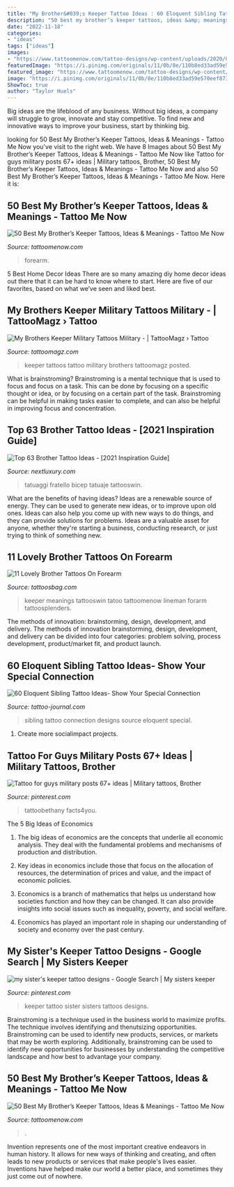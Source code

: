 ```yaml
---
title: "My Brother&#039;s Keeper Tattoo Ideas : 60 Eloquent Sibling Tattoo Ideas- Show Your Special Connection"
description: "50 best my brother’s keeper tattoos, ideas &amp; meanings"
date: "2022-11-18"
categories:
- "ideas"
tags: ["ideas"]
images:
- "https://www.tattoomenow.com/tattoo-designs/wp-content/uploads/2020/01/My-Brothers-Keeper-Tattoo-Forearm-09.jpg"
featuredImage: "https://i.pinimg.com/originals/11/0b/8e/110b8ed33ad59e570eef87397d816515.jpg"
featured_image: "https://www.tattoomenow.com/tattoo-designs/wp-content/uploads/2020/01/My-Brothers-Keeper-Tattoo-Forearm-09.jpg"
image: "https://i.pinimg.com/originals/11/0b/8e/110b8ed33ad59e570eef87397d816515.jpg"
ShowToc: true
author: "Taylor Huels"
---
```



Big ideas are the lifeblood of any business. Without big ideas, a company will struggle to grow, innovate and stay competitive. To find new and innovative ways to improve your business, start by thinking big.

	

		
looking for 50 Best My Brother’s Keeper Tattoos, Ideas &amp; Meanings - Tattoo Me Now you've visit to the right web. We have 8 Images about 50 Best My Brother’s Keeper Tattoos, Ideas &amp; Meanings - Tattoo Me Now like Tattoo for guys military posts 67+ ideas | Military tattoos, Brother, 50 Best My Brother’s Keeper Tattoos, Ideas &amp; Meanings - Tattoo Me Now and also 50 Best My Brother’s Keeper Tattoos, Ideas &amp; Meanings - Tattoo Me Now. Here it is:
		
    
## 50 Best My Brother’s Keeper Tattoos, Ideas &amp; Meanings - Tattoo Me Now

<img loading=lazy src="https://www.tattoomenow.com/tattoo-designs/wp-content/uploads/2020/01/My-Brothers-Keeper-Tattoo-Forearm-09.jpg" onerror="this.onerror=null;this.src='https://tse1.mm.bing.net/th?id=OIP.qGkjK5J_i1xg-yRSk6AjZAHaKa&amp;pid=15.1';" alt="50 Best My Brother’s Keeper Tattoos, Ideas &amp; Meanings - Tattoo Me Now">

_Source: tattoomenow.com_

>forearm. 

	

5 Best Home Decor Ideas
There are so many amazing diy home decor ideas out there that it can be hard to know where to start. Here are five of our favorites, based on what we’ve seen and liked best.

    
## My Brothers Keeper Military Tattoos Military - | TattooMagz › Tattoo

<img loading=lazy src="https://tattoomagz.com/wp-content/uploads/my-brothers-keeper-tattoo-my-brothers-keeper-military-tattoos-military-42454.jpg" onerror="this.onerror=null;this.src='https://tse2.mm.bing.net/th?id=OIP.7q7sCyIwVW7hMX8nCGDwMAHaMu&amp;pid=15.1';" alt="My Brothers Keeper Military Tattoos Military - | TattooMagz › Tattoo">

_Source: tattoomagz.com_

>keeper tattoos tattoo military brothers tattoomagz posted. 

	

What is brainstroming? Brainstroming is a mental technique that is used to focus and focus on a task. This can be done by focusing on a specific thought or idea, or by focusing on a certain part of the task. Brainstroming can be helpful in making tasks easier to complete, and can also be helpful in improving focus and concentration.

    
## Top 63 Brother Tattoo Ideas - [2021 Inspiration Guide]

<img loading=lazy src="https://nextluxury.com/wp-content/uploads/male-with-brothers-ornate-word-inner-arm-bicep-tattoo-design.jpg" onerror="this.onerror=null;this.src='https://tse2.mm.bing.net/th?id=OIP.CwRyh3dN4_wGKppdNujibwHaHa&amp;pid=15.1';" alt="Top 63 Brother Tattoo Ideas - [2021 Inspiration Guide]">

_Source: nextluxury.com_

>tatuaggi fratello bicep tatuaje tattooswin. 

	

What are the benefits of having ideas?
Ideas are a renewable source of energy. They can be used to generate new ideas, or to improve upon old ones. Ideas can also help you come up with new ways to do things, and they can provide solutions for problems. Ideas are a valuable asset for anyone, whether they're starting a business, conducting research, or just trying to think of something new.

    
## 11 Lovely Brother Tattoos On Forearm

<img loading=lazy src="https://www.tattoosbag.com/wp-content/uploads/2016/09/Brother-Tattoo-On-Full-Arm.jpg" onerror="this.onerror=null;this.src='https://tse4.mm.bing.net/th?id=OIP.zDoKapGHWBVgE906qf_12AHaFj&amp;pid=15.1';" alt="11 Lovely Brother Tattoos On Forearm">

_Source: tattoosbag.com_

>keeper meanings tattooswin tatoo tattoomenow lineman forarm tattoosplenders. 

	

The methods of innovation: brainstorming, design, development, and delivery.
The methods of innovation brainstorming, design, development, and delivery can be divided into four categories: problem solving, process development, product/market fit, and product launch.

    
## 60 Eloquent Sibling Tattoo Ideas- Show Your Special Connection

<img loading=lazy src="https://tattoo-journal.com/wp-content/uploads/2016/09/sibling-tattoo18-650x650.jpg" onerror="this.onerror=null;this.src='https://tse2.mm.bing.net/th?id=OIP.bnYaKblvh_c5VT5XXTnLcAHaHa&amp;pid=15.1';" alt="60 Eloquent Sibling Tattoo Ideas- Show Your Special Connection">

_Source: tattoo-journal.com_

>sibling tattoo connection designs source eloquent special. 

	

1. Create more socialimpact projects.

    
## Tattoo For Guys Military Posts 67+ Ideas | Military Tattoos, Brother

<img loading=lazy src="https://i.pinimg.com/originals/11/0b/8e/110b8ed33ad59e570eef87397d816515.jpg" onerror="this.onerror=null;this.src='https://tse1.mm.bing.net/th?id=OIP.TzjT2-tL9pdrmxgvBq-zWQAAAA&amp;pid=15.1';" alt="Tattoo for guys military posts 67+ ideas | Military tattoos, Brother">

_Source: pinterest.com_

>tattoobethany facts4you. 

	

The 5 Big Ideas of Economics
1. The big ideas of economics are the concepts that underlie all economic analysis. They deal with the fundamental problems and mechanisms of production and distribution.
2. Key ideas in economics include those that focus on the allocation of resources, the determination of prices and value, and the impact of economic policies.

3. Economics is a branch of mathematics that helps us understand how societies function and how they can be changed. It can also provide insights into social issues such as inequality, poverty, and social welfare.

4. Economics has played an important role in shaping our understanding of society and economy over the past century.

    
## My Sister&#039;s Keeper Tattoo Designs - Google Search | My Sisters Keeper

<img loading=lazy src="https://i.pinimg.com/originals/8f/35/cb/8f35cb1990fa74430bb77a3ba9094073.png" onerror="this.onerror=null;this.src='https://tse4.mm.bing.net/th?id=OIP._GLfybjwGeXSR7jjQNYntwAAAA&amp;pid=15.1';" alt="my sister&#039;s keeper tattoo designs - Google Search | My sisters keeper">

_Source: pinterest.com_

>keeper tattoo sister sisters tattoos designs. 

	

Brainstroming is a technique used in the business world to maximize profits. The technique involves identifying and thenutsizing opportunities. Brainstroming can be used to identify new products, services, or markets that may be worth exploring. Additionally, brainstroming can be used to identify new opportunities for businesses by understanding the competitive landscape and how best to advantage your company.

    
## 50 Best My Brother’s Keeper Tattoos, Ideas &amp; Meanings - Tattoo Me Now

<img loading=lazy src="https://www.tattoomenow.com/tattoo-designs/wp-content/uploads/2020/01/My-Brothers-Keeper-Tattoo-Forearm-11.jpg" onerror="this.onerror=null;this.src='https://tse2.mm.bing.net/th?id=OIP.nsjay0eaRIJ43D0PH8mPcwHaFI&amp;pid=15.1';" alt="50 Best My Brother’s Keeper Tattoos, Ideas &amp; Meanings - Tattoo Me Now">

_Source: tattoomenow.com_

>. 

	

Invention represents one of the most important creative endeavors in human history. It allows for new ways of thinking and creating, and often leads to new products or services that make people's lives easier. Inventions have helped make our world a better place, and sometimes they just come out of nowhere.

